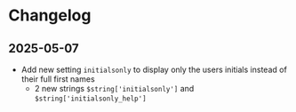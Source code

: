 # Changelog

## 2025-05-07

- Add new setting `initialsonly` to display only the users initials instead of their full first names
  - 2 new strings `$string['initialsonly']` and `$string['initialsonly_help']`
